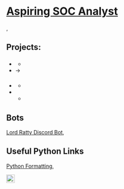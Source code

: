 <h1> <br/> <a href="https://www.linkedin.com/in/brent-garren//">Aspiring SOC Analyst</h1></a>, <a 
<p>
<h2>Projects:</h2>

- ###
  - 
- 
  ->
- ###
  - 
- 
  -
<h2>Bots</h2> <p>
  <a href="https://github.com/brentgarren/Lord-Ratty-Bot">Lord Ratty Discord Bot</a>,
<p>
<h2> Useful Python Links</h2>
  <a href="https://peps.python.org/pep-0008">Python Formatting</a>,
  
  
[<img align="left" alt="Brentgarren | LinkedIn" width="22px" src="https://cdn.jsdelivr.net/npm/simple-icons@v3/icons/linkedin.svg" />][linkedin]

[linkedin]: https://www.linkedin.com/in/brent-garren/

<!--
**brentgarren/brentgarren** is a ✨ _special_ ✨ repository because its `README.md` (this file) appears on your GitHub profile.

Here are some ideas to get you started:

- 🔭 I’m currently working on ...
- 🌱 I’m currently learning ...
- 👯 I’m looking to collaborate on ...
- 🤔 I’m looking for help with ...
- 💬 Ask me about ...
- 📫 How to reach me: ...
- 😄 Pronouns: ...
- ⚡ Fun fact: ...
-->
